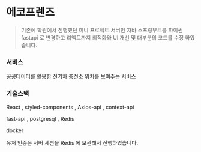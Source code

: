 # 에코프렌즈


> 기존에 학원에서 진행했던  미니 프로젝트 서버인 자바 스프링부트를 파이썬 fastapi 로 변경하고 리액트까지 최적화와 UI  개선 및 
대부분의 코드를 수정 하였습니다. 



### 서비스 
공공데이터를 활용한 전기차 충전소 위치를 보여주는 서비스 



### 기술스택 

React , styled-components , Axios-api , context-api 

fast-api , postgresql , Redis 

docker 


유저 인증은 서버 세션을 Redis 에 보관해서 진행하였습니다. 
